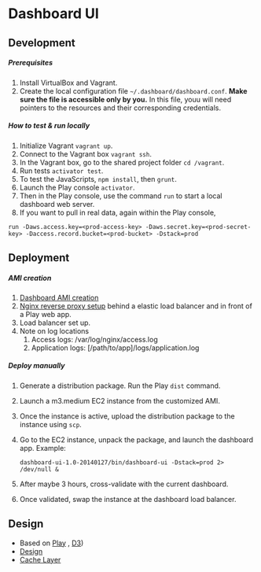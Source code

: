 Dashboard UI
=====================================

Development
------------------

##### Prerequisites

1. Install VirtualBox and Vagrant.
2. Create the local configuration file `~/.dashboard/dashboard.conf`. **Make sure the file is accessible only by you.** In this file, youu will need pointers to the resources and their corresponding credentials.

##### How to test & run locally

1. Initialize Vagrant `vagrant up`.
2. Connect to the Vagrant box `vagrant ssh`.
3. In the Vagrant box, go to the shared project folder `cd /vagrant`.
4. Run tests `activator test`. 
5. To test the JavaScripts, `npm install`, then `grunt`.
6. Launch the Play console `activator`.
7. Then in the Play console, use the command `run` to start a local dashboard web server.
8. If you want to pull in real data, again within the Play console,
```
run -Daws.access.key=<prod-access-key> -Daws.secret.key=<prod-secret-key> -Daccess.record.bucket=<prod-bucket> -Dstack=prod
```

Deployment
------------------

##### AMI creation

1. [Dashboard AMI creation](https://gist.github.com/eric-wu/8658696)
2. [Nginx reverse proxy setup](https://gist.github.com/eric-wu/8483112) behind a elastic load balancer and in front of a Play web app.
3. Load balancer set up.
4. Note on log locations
    1. Access logs: /var/log/nginx/access.log
    2. Application logs: [/path/to/app]/logs/application.log

##### Deploy manually

1. Generate a distribution package. Run the Play `dist` command.
2. Launch a m3.medium EC2 instance from the customized AMI.
3. Once the instance is active, upload the distribution package to the instance using `scp`.
4. Go to the EC2 instance, unpack the package, and launch the dashboard app. Example:

    `dashboard-ui-1.0-20140127/bin/dashboard-ui -Dstack=prod 2> /dev/null &`

5. After maybe 3 hours, cross-validate with the current dashboard.
6. Once validated, swap the instance at the dashboard load balancer.

Design
------------------

* Based on [Play](https://github.com/playframework/playframework) , [D3](https://github.com/mbostock/d3))
* [Design](https://github.com/eric-wu/dashboard/wiki)
* [Cache Layer](https://github.com/Sage-Bionetworks/dashboard)
